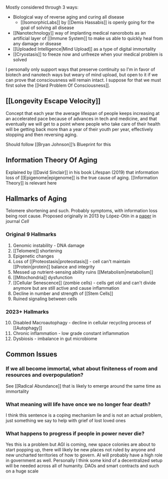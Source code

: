 Mostly considered through 3 ways:
- Biological way of reverse aging and curing all disease
	- [[IsomorphicLabs]] by [[Demis Hassabis]] is openly going for the goal of solving all disease
- [[Nanotechnology]] way of implanting medical nanorobots as an artificial layer of [[Immune System]] to make us able to quickly heal from any damage or disease
- [[Uploaded Intelligence|Mind Upload]] as a type of digital immortality
- [[Cryostasis]] to freeze now and unfreeze when your medical problem is solved

I personally only support ways that preserve continuity so I'm in favor of biotech and nanotech ways but weary of mind upload, but open to it if we can prove that consciousness will remain intact.
I suppose for that we must first solve the [[Hard Problem Of Consciousness]].

## [[Longevity Escape Velocity]]
Concept that each year the average lifespan of people keeps increasing at an accelerated pace because of advances in tech and medicine, and that eventually we will get to a point where people who take care of their health will be getting back more than a year of their youth per year, effectively stopping and then reversing aging.

Should follow [[Bryan Johnson]]’s Blueprint for this

## Information Theory Of Aging
Explained by [[David Sinclair]] in his book Lifespan (2019) that information loss of [[Epigenome|epigenome]] is the true cause of aging. [[Information Theory]] is relevant here

## Hallmarks of Aging
Telomere shortening and such. Probably symptoms, with information loss being root cause.
Proposed originally in 2013 by López-Otín in a [paper](https://pubmed.ncbi.nlm.nih.gov/23746838/) in journal *Cell*

### Original 9 Hallmarks
1. Genomic instability - DNA damage
2. [[Telomere]] shortening
3. Epigenetic changes
4. Loss of [[Proteostasis|proteostasis]] - cell can't maintain [[Protein|protein]] balance and integrity
5. Messed up nutrient-sensing ability ruins [[Metabolism|metabolism]]
6. [[Mitochondria]] dysfunction
7. [[Cellular Senescence]] (zombie cells) - cells get old and can't divide anymore but are still active and cause inflammation
8. Decline in number and strength of [[Stem Cells]]
9. Ruined signaling between cells
### 2023+ Hallmarks
10. Disabled Macroautophagy - decline in cellular recycling process of [[Autophagy]]
11. Chronic inflammation - low grade constant inflammation
12. Dysbiosis - imbalance in gut microbiome

## Common Issues
### If we all become immortal, what about finiteness of room and resources and overpopulation?
See [[Radical Abundance]] that is likely to emerge around the same time as immortality

### What meaning will life have once we no longer fear death?
I think this sentence is a coping mechanism lie and is not an actual problem, just something we say to help with grief of lost loved ones

### What happens to progress if people in power never die?
Yes this is a problem but AGI is coming, new space colonies are about to start popping up, there will likely be new places not ruled by anyone and new uncharted territories of how to govern. AI will probably have a high role in government as well.
Personally I think some kind of a decentralized setup will be needed across all of humanity.
DAOs and smart contracts and such on a huge scale